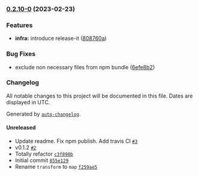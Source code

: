 

### [0.2.10-0](https://github.com/lightness/type-comparator/compare/v0.2.9...v0.2.10-0) (2023-02-23)


### Features

* **infra:** introduce release-it ([808760a](https://github.com/lightness/type-comparator/commit/808760ad39128a23cc6ef91f7fe3410117809d00))


### Bug Fixes

* exclude non necessary files from npm bundle ([6efe8b2](https://github.com/lightness/type-comparator/commit/6efe8b2b0806f655ea5ead0de58efb1f0c2256d0))

### Changelog

All notable changes to this project will be documented in this file. Dates are displayed in UTC.

Generated by [`auto-changelog`](https://github.com/CookPete/auto-changelog).

#### Unreleased

- Update readme. Fix npm publish. Add travis CI [`#3`](https://github.com/lightness/type-comparator/pull/3)
- v0.1.2 [`#2`](https://github.com/lightness/type-comparator/pull/2)
- Totally refactor [`c3f890b`](https://github.com/lightness/type-comparator/commit/c3f890b5e7b4abffd55942e62d1e9cc27a6e512e)
- Initial commit [`855e129`](https://github.com/lightness/type-comparator/commit/855e12996f2b89e0966896ab06c5eae0c4f86943)
- Rename `transform` to `map` [`f259ae5`](https://github.com/lightness/type-comparator/commit/f259ae57b0a86f1ff5e758faab6a774ee1599bde)